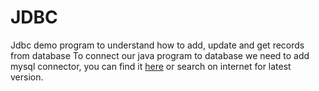 # JDBC
Jdbc demo program to understand how to add, update and get records from database
To connect our java program to database we need to add mysql connector, you can find it [here](https://github.com/msbhosale/JDBC/blob/master/mysql-connector-java-5.1.42.jar) or search on internet for latest version.
